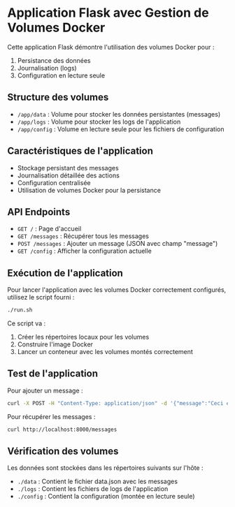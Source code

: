 # Application Flask avec Gestion de Volumes Docker

Cette application Flask démontre l'utilisation des volumes Docker pour :
1. Persistance des données
2. Journalisation (logs)
3. Configuration en lecture seule

## Structure des volumes

- `/app/data` : Volume pour stocker les données persistantes (messages)
- `/app/logs` : Volume pour stocker les logs de l'application
- `/app/config` : Volume en lecture seule pour les fichiers de configuration

## Caractéristiques de l'application

- Stockage persistant des messages
- Journalisation détaillée des actions
- Configuration centralisée
- Utilisation de volumes Docker pour la persistance

## API Endpoints

- `GET /` : Page d'accueil
- `GET /messages` : Récupérer tous les messages
- `POST /messages` : Ajouter un message (JSON avec champ "message")
- `GET /config` : Afficher la configuration actuelle

## Exécution de l'application

Pour lancer l'application avec les volumes Docker correctement configurés, utilisez le script fourni :

```bash
./run.sh
```

Ce script va :
1. Créer les répertoires locaux pour les volumes
2. Construire l'image Docker
3. Lancer un conteneur avec les volumes montés correctement

## Test de l'application

Pour ajouter un message :

```bash
curl -X POST -H "Content-Type: application/json" -d '{"message":"Ceci est un test"}' http://localhost:8000/messages
```

Pour récupérer les messages :

```bash
curl http://localhost:8000/messages
```

## Vérification des volumes

Les données sont stockées dans les répertoires suivants sur l'hôte :
- `./data` : Contient le fichier data.json avec les messages
- `./logs` : Contient les fichiers de logs de l'application
- `./config` : Contient la configuration (montée en lecture seule) 
